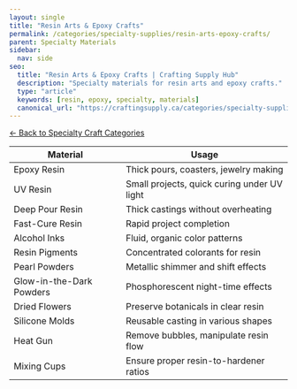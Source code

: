 ```yaml
---
layout: single
title: "Resin Arts & Epoxy Crafts"
permalink: /categories/specialty-supplies/resin-arts-epoxy-crafts/
parent: Specialty Materials
sidebar:
  nav: side
seo:
  title: "Resin Arts & Epoxy Crafts | Crafting Supply Hub"
  description: "Specialty materials for resin arts and epoxy crafts."
  type: "article"
  keywords: [resin, epoxy, specialty, materials]
  canonical_url: "https://craftingsupply.ca/categories/specialty-supplies/resin-arts-epoxy-crafts/"
---
```

[← Back to Specialty Craft Categories](/categories/specialty-supplies/)

| Material | Usage |
|----------|-------|
| Epoxy Resin | Thick pours, coasters, jewelry making |
| UV Resin | Small projects, quick curing under UV light |
| Deep Pour Resin | Thick castings without overheating |
| Fast-Cure Resin | Rapid project completion |
| Alcohol Inks | Fluid, organic color patterns |
| Resin Pigments | Concentrated colorants for resin |
| Pearl Powders | Metallic shimmer and shift effects |
| Glow-in-the-Dark Powders | Phosphorescent night-time effects |
| Dried Flowers | Preserve botanicals in clear resin |
| Silicone Molds | Reusable casting in various shapes |
| Heat Gun | Remove bubbles, manipulate resin flow |
| Mixing Cups | Ensure proper resin-to-hardener ratios |
